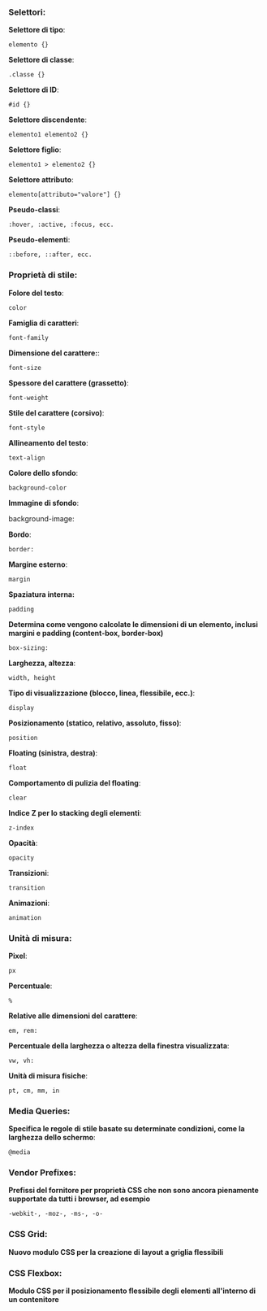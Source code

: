 ### Selettori:
**Selettore di tipo**:

    elemento {}

**Selettore di classe**:

    .classe {}

**Selettore di ID**:

    #id {}

**Selettore discendente**:

    elemento1 elemento2 {}

**Selettore figlio**:
    
    elemento1 > elemento2 {}

**Selettore attributo**: 
    
    elemento[attributo="valore"] {}

**Pseudo-classi**: 

    :hover, :active, :focus, ecc.

**Pseudo-elementi**: 

    ::before, ::after, ecc.

### Proprietà di stile:
**Folore del testo**:

    color 

**Famiglia di caratteri**:

    font-family 

**Dimensione del carattere:**:

    font-size

**Spessore del carattere (grassetto)**:

    font-weight

**Stile del carattere (corsivo)**:

    font-style

**Allineamento del testo**:  

    text-align

**Colore dello sfondo**:

    background-color

**Immagine di sfondo**:  

background-image: 

**Bordo**:

    border: 

**Margine esterno**:

    margin 

**Spaziatura interna:**

    padding

**Determina come vengono calcolate le dimensioni di un elemento, inclusi margini e padding (content-box, border-box)**

    box-sizing:

**Larghezza, altezza**:

    width, height

**Tipo di visualizzazione (blocco, linea, flessibile, ecc.)**:

    display

**Posizionamento (statico, relativo, assoluto, fisso)**:

    position

**Floating (sinistra, destra)**:

    float

**Comportamento di pulizia del floating**:

    clear

**Indice Z per lo stacking degli elementi**:

    z-index

**Opacità**:

    opacity

**Transizioni**:

    transition

**Animazioni**:

    animation

### Unità di misura:
**Pixel**:

    px
**Percentuale**:

    % 

**Relative alle dimensioni del carattere**:

    em, rem: 
**Percentuale della larghezza o altezza della finestra visualizzata**:

    vw, vh: 

**Unità di misura fisiche**:

    pt, cm, mm, in

### Media Queries:

**Specifica le regole di stile basate su determinate condizioni, come la larghezza dello schermo**:

    @media

### Vendor Prefixes:

**Prefissi del fornitore per proprietà CSS che non sono ancora pienamente supportate da tutti i browser, ad esempio**

    -webkit-, -moz-, -ms-, -o-

### CSS Grid:

**Nuovo modulo CSS per la creazione di layout a griglia flessibili**

### CSS Flexbox:

**Modulo CSS per il posizionamento flessibile degli elementi all'interno di un contenitore**



